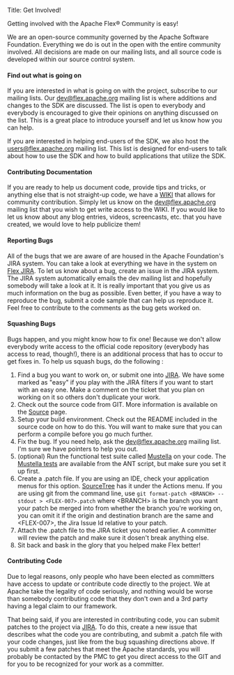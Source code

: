 Title:  Get Involved!

Getting involved with the Apache Flex® Community is easy!

We are an open-source community governed by the Apache Software Foundation.  Everything we do is out in the open with
the entire community involved.  All decisions are made on our mailing lists, and all source code is developed
within our source control system.

<div class="headline"><h4>Find out what is going on</h4></div>

If you are interested in what is going on with the project, subscribe to our mailing lists.  Our [dev@flex.apache.org][1] mailing
list is where additions and changes to the SDK are discussed.  The list is open to everybody and everybody is encouraged
to give their opinions on anything discussed on the list.  This is a great place to introduce yourself and let us know
how you can help.

If you are interested in helping end-users of the SDK, we also host the [users@flex.apache.org][1] mailing list.  This list
is designed for end-users to talk about how to use the SDK and how to build applications that utilize the SDK.

<div class="headline"><h4>Contributing Documentation</h4></div>

If you are ready to help us document code, provide tips and tricks, or anything else that is not straight-up code, we
have a [WIKI][2] that allows for community contribution.  Simply let us know on the dev@flex.apache.org mailing list
that you wish to get write access to the WIKI.  If you would like to let us know about any blog entries, videos,
screencasts, etc. that you have created, we would love to help publicize them!

<div class="headline"><h4>Reporting Bugs</h4></div>

All of the bugs that we are aware of are housed in the Apache Foundation's JIRA system.  You can take a look at everything
we have in the system on [Flex JIRA][3].  To let us know about a bug, create an issue in the JIRA system.  The JIRA
system automatically emails the dev mailing list and hopefully somebody will take a look at it.  It is really important
that you give us as much information on the bug as possible.  Even better, if you have a way to reproduce the bug, submit
a code sample that can help us reproduce it.  Feel free to contribute to the comments as the bug gets worked on.

<div class="headline"><h4>Squashing Bugs</h4></div>

Bugs happen, and you might know how to fix one!  Because we don't allow everybody write access to the official code repository
(everybody has access to read, though!), there is an additional process that has to occur to get fixes in.  To help us
squash bugs, do the following :

1. Find a bug you want to work on, or submit one into [JIRA][3].  We have some marked as "easy" if you play with the JIRA filters if you want to start with an easy one.  Make a comment on the ticket that you plan on working on it so others don't duplicate your work.
2. Check out the source code from GIT.  More information is available on the [Source][4] page.
3. Setup your build environment.  Check out the README included in the source code on how to do this.  You will want to make sure that you can perform a compile before you go much further.
4. Fix the bug.  If you need help, ask the dev@flex.apache.org mailing list.  I'm sure we have pointers to help you out.
5. (optional) Run the functional test suite called [Mustella][5] on your code.  The [Mustella tests][5] are available from the ANT script, but make sure you set it up first.
6. Create a .patch file.  If you are using an IDE, check your application menus for this option. [SourceTree][6] has it under the Actions menu.  If you are using git from the command line, use `git format-patch <BRANCH> --stdout > <FLEX-007>.patch` where &lt;BRANCH&gt; is the branch you want your patch be merged into from whether the branch you're working on, you can omit it if the origin and destination branch are the same and &lt;FLEX-007&gt;, the Jira Issue Id relative to your patch.
7. Attach the .patch file to the JIRA ticket you noted earlier.  A committer will review the patch and make sure it dosen't break anything else.
8. Sit back and bask in the glory that you helped make Flex better!

<div class="headline"><h4>Contributing Code</h4></div>

Due to legal reasons, only people who have been elected as committers have access to update or contribute code directly to the project.
We at Apache take the legality of code seriously, and nothing would be worse than somebody contributing code that
they don't own and a 3rd party having a legal claim to our framework.

That being said, if you are interested in contributing code, you can submit patches to the project via [JIRA][3].
To do this, create a new issue that describes what the code you are contributing, and submit a .patch file with your
code changes, just like from the bug squashing directions above.  If you submit a few patches that meet the Apache
standards, you will probably be contacted by the PMC to get you direct access to the GIT and for you to be recognized
for your work as a committer.

 [1]: community-mailinglists.html
 [2]: https://cwiki.apache.org/confluence/display/FLEX/Apache+Flex+Wiki
 [3]: https://issues.apache.org/jira/browse/FLEX
 [4]: dev-sourcecode.html
 [5]: https://cwiki.apache.org/FLEX/mustella-overview.html
 [6]: https://www.sourcetreeapp.com/